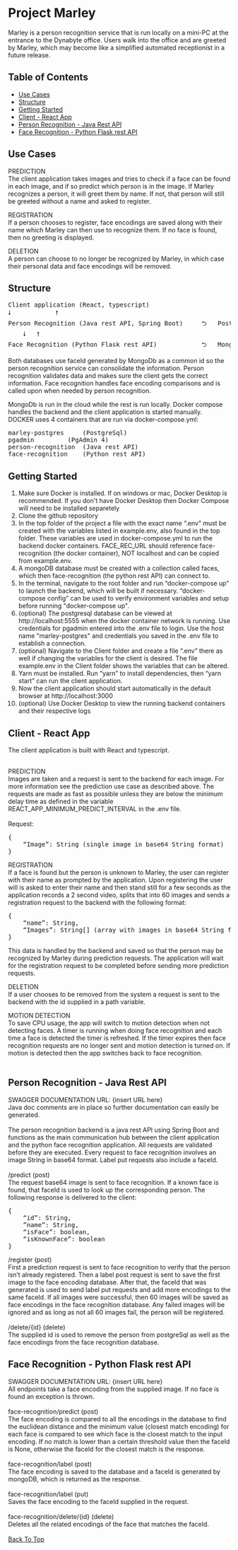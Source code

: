 # Project Marley

Marley is a person recognition service that is run locally on a mini-PC at the entrance to the Dynabyte office. Users walk into the office and are greeted by Marley, which may become like a simplified automated receptionist in a future release.

## Table of Contents
- [Use Cases](#use-cases)
- [Structure](#structure)
- [Getting Started](#getting-started)
- [Client - React App](#client---react-app)
- [Person Recognition - Java Rest API](#person-recognition---java-rest-api)
- [Face Recognition - Python Flask rest API](#face-recognition---python-flask-rest-api)

## Use Cases
PREDICTION <br>
The client application takes images and tries to check if a face can be found in each image, and if so predict which person is in the image. If Marley recognizes a person, it will greet them by name. If not, that person will still be greeted without a name and asked to register.

REGISTRATION <br>
If a person chooses to register, face encodings are saved along with their name which Marley can then use to recognize them. If no face is found, then no greeting is displayed.

DELETION <br>
A person can choose to no longer be recognized by Marley, in which case their personal data and face encodings will be removed.

## Structure
<pre>
Client application (React, typescript)
🠗			 🠕
Person Recognition (Java rest API, Spring Boot)		⮌	PostgreSql - person info
	🠗	🠕
Face Recognition (Python Flask rest API)	        ⮌	MongoDB - face encodings
</pre>

Both databases use faceId generated by MongoDb as a common id so the person recognition service can consolidate the information. Person recognition validates data and makes sure the client gets the correct information. Face recognition handles face encoding comparisons and is called upon when needed by person recognition.  <br>

MongoDb is run in the cloud while the rest is run locally. Docker compose handles the backend and the client application is started manually. <br>
DOCKER uses 4 containers that are run via docker-compose.yml: <br>
<pre>
marley-postgres		(PostgreSql) 
pgadmin			(PgAdmin 4) 
person-recognition	(Java rest API)
face-recognition	(Python rest API)
</pre>

## Getting Started
<ol>
	<li>Make sure Docker is installed. If on windows or mac, Docker Desktop is recommended. If you don't have Docker Desktop then Docker Compose will need to be installed separetely</li>
	<li>Clone the github repository</li>
	<li>In the top folder of the project a file with the exact name “.env” must be created with the variables listed in example.env, also found in the top folder. These variables are used in docker-compose.yml to run the backend docker containers. FACE_REC_URL should reference face-recognition (the docker container), NOT localhost and can be copied from example.env.</li>
	<li>A mongoDB database must be created with a collection called faces, which then face-recognition (the python rest API) can connect to.</li>
	<li>In the terminal, navigate to the root folder and run “docker-compose up” to launch the backend, which will be built if necessary. “docker-compose config” can be used to verify environment variables and setup before running "docker-compose up".</li>
	<li>(optional) The postgresql database can be viewed at http://localhost:5555 when the docker container network is running. Use credentials for pgadmin entered into the .env file to login. Use the host name "marley-postgres" and credentials you saved in the .env file to establish a connection.</li>
	<li>(optional) Navigate to the Client folder and create a file “.env” there as well if changing the variables for the client is desired. The file example.env in the Client folder shows the variables that can be altered.</li>
	<li>Yarn must be installed. Run “yarn” to install dependencies, then “yarn start” can run the client application.</li>
	<li>Now the client application should start automatically in the default browser at http://localhost:3000</li>
	<li>(optional) Use Docker Desktop to view the running backend containers and their respective logs</li>
</ol>

## Client - React App
The client application is built with React and typescript. <br><br>

PREDICTION<br>
Images are taken and a request is sent to the backend for each image. For more information see the prediction use case as described above. The requests are made as fast as possible unless they are below the minimum delay time as defined in the variable REACT_APP_MINIMUM_PREDICT_INTERVAL in the .env file.
<br><br>
Request:
<pre>
{
	“Image”: String (single image in base64 String format)
}
</pre>
REGISTRATION<br>
If a face is found but the person is unknown to Marley, the user can register with their name as prompted by the application. Upon registering the user will is asked to enter their name and then stand still for a few seconds as the application records a 2 second video, splits that into 60 images and sends a registration request to the backend with the following format:
<pre>
{
	“name”: String,
	“Images”: String[] (array with images in base64 String format)
}
</pre>
This data is handled by the backend and saved so that the person may be recognized by Marley during prediction requests. The application will wait for the registration request to be completed before sending more prediction requests.

DELETION<br>
If a user chooses to be removed from the system a request is sent to the backend with the id supplied in a path variable. 

MOTION DETECTION<br>
To save CPU usage, the app will switch to motion detection when not detecting faces. A timer is running when doing face recognition and each time a face is detected the timer is refreshed. If the timer expires then face recognition requests are no longer sent and motion detection is turned on. If motion is detected then the app switches back to face recognition.<br><br>
## Person Recognition - Java Rest API
SWAGGER DOCUMENTATION URL: {insert URL here}<br>
Java doc comments are in place so further documentation can easily be generated.
<br><br>
The person recognition backend is a java rest API using Spring Boot and functions as the main communication hub between the client application and the python face recognition application. All requests are validated before they are executed. Every request to face recognition involves an image String in base64 format. Label put requests also include a faceId.
<br><br>
/predict (post)<br>
The request base64 image is sent to face recognition. If a known face is found, that faceId is used to look up the corresponding person. The following response is delivered to the client:
<pre>
{
	“id”: String,
	”name”: String,
	“isFace”: boolean,
	“isKnownFace”: boolean
}
</pre>

/register (post)<br>
First a prediction request is sent to face recognition to verify that the person isn’t already registered. Then a label post request is sent to save the first image to the face encoding database. After that, the faceId that was generated is used to send label put requests and add more encodings to the same faceId. If all images were successful, then 60 images will be saved as face encodings in the face recognition database. Any failed images will be ignored and as long as not all 60 images fail, the person will be registered.
<br><br>
/delete/{id} (delete)<br>
The supplied id is used to remove the person from postgreSql as well as the face encodings from the face recognition database.
<br>
## Face Recognition - Python Flask rest API
SWAGGER DOCUMENTATION URL: {insert URL here}<br>
All endpoints take a face encoding from the supplied image. If no face is found an exception is thrown. 
<br><br>
face-recognition/predict (post)<br>
The face encoding is compared to all the encodings in the database to find the euclidean distance and the minimum value (closest match encoding) for each face is compared to see which face is the closest match to the input encoding. If no match is lower than a certain threshold value then the faceId is None, otherwise the faceId for the closest match is the response.
<br><br>
face-recognition/label (post)<br>
The face encoding is saved to the database and a faceId is generated by mongoDB, which is returned as the response.
<br><br>
face-recognition/label (put)<br>
Saves the face encoding to the faceId supplied in the request.
<br><br>
face-recognition/delete/{id} (delete)<br>
Deletes all the related encodings of the face that matches the faceId.<br>
<br>
[Back To Top](#project-marley)
